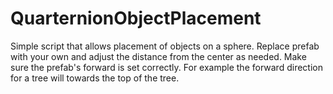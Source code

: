 # QuarternionObjectPlacement
Simple script that allows placement of objects on a sphere. Replace prefab with your own and adjust the distance from the center as needed.
Make sure the prefab's forward is set correctly. For example the forward direction for a tree will towards the top of the tree. 
